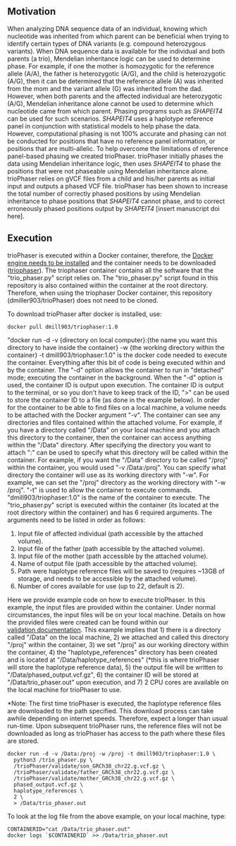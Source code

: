 ## Motivation
When analyzing DNA sequence data of an individual, knowing which nucleotide was 
inherited from which parent can be beneficial when trying to identify certain 
types of DNA variants (e.g. compound heterozygous variants). When DNA sequence 
data is available for the individual and both parents (a trio), Mendelian 
inheritance logic can be used to determine phase. For example, if one the 
mother is homozygotic for the reference allele (A/A), the father is 
heterozygotic (A/G), and the child is heterozygotic (A/G), then it can be 
determined that the reference allele (A) was inherited from the mom and the 
variant allele (G) was inherited from the dad. However, when both parents and 
the affected individual are heterozygotic (A/G), Mendelian inheritance alone 
cannot be used to determine which nucleotide came from which parent. Phasing 
programs such as *SHAPEIT4* can be used for such scenarios. *SHAPEIT4* uses a
haplotype reference panel in conjunction with statistical models to help phase 
the data. However, computational phasing is not 100% accurate and phasing can 
not be conducted for positions that have no reference panel information, or 
positions that are multi-allelic. To help overcome the limitations of reference
panel-based phasing we created trioPhaser. trioPhaser initially phases the data
using Mendelian inheritance logic, then uses *SHAPEIT4* to phase the positions 
that were not phaseable using Mendelian inheritance alone. trioPhaser relies on 
gVCF files from a child and his/her parents as initial input and 
outputs a phased VCF file. trioPhaser has been shown to increase the total 
number of correctly phased positions by using Mendelian inheritance to phase 
positions that *SHAPEIT4* cannot phase, and to correct erroneously phased 
positions output by *SHAPEIT4* [insert manuscript doi here].

## Execution
trioPhaser is executed within a Docker container, therefore, the [Docker engine
needs to be installed](https://docs.docker.com/desktop/) and the container 
needs to be downloaded ([triophaser](https://hub.docker.com/repository/docker/dmill903/triophaser])). The triophaser container contains all the software that the "trio_phaser.py" script relies on.
The "trio_phaser.py" script found in this repository is also contained within 
the container at the root directory. Therefore, when using the triophaser 
Docker container, this repository (dmiller903/trioPhaser) does not need to be 
cloned. 

To download trioPhaser after docker is installed, use:
```
docker pull dmill903/triophaser:1.0
```

"docker run -d -v {directory on local computer}:{the name you want this
directory to have inside the container} -w {the working directory within the
container} -t dmill903/triophaser:1.0" is the docker code needed 
to execute the container. Everything after this bit of code is being executed 
within and by the container. The "-d" option allows the container to run in 
"detached" mode; executing the container in the background. When the "-d" 
option is used, the container ID is output upon execution. The container ID is 
output to the terminal, or so you don't have to keep track of the ID, ">" can 
be used to store the container ID to a file (as done in the example below). 
In order for the container to be able to find files on a local machine, a 
volume needs to be attached with the Docker argument "-v". The container can 
see any directories and files contained within the attached volume. For 
example, if you have a directory called "/Data" on your local machine and you
attach this directory to the container, then the container can access anything
within the "/Data" directory. After specifying the directory you want to attach
":" can be used to specify what this directory will be called within the
container. For example, if you want the "/Data" directory to be called "/proj"
within the container, you would used "-v /Data:/proj". You can specify what
directory the container will use as its working directory with "-w". For 
example, we can set the "/proj" directory as the working directory with
"-w /proj". "-t" is used to allow the container to execute commands. 
"dmill903/triophaser:1.0" is the name of the container to execute. The 
"trio_phaser.py" script is executed within the container (its located at the
root directory within the container) and has 6 required arguments. The 
arguments need to be listed in order as follows:

1. Input file of affected individual (path accessible by the attached volume).
2. Input file of the father (path accessible by the attached volume).
3. Input file of the mother (path accessible by the attached volume).
4. Name of output file (path accessible by the attached volume).
5. Path were haplotype reference files will be saved to (requires ~13GB of
storage, and needs to be accessible by the attached volume).
6. Number of cores available for use (up to 22, default is 2).

Here we provide example code on how to execute trioPhaser. In this example,
the input files are provided within the container. Under normal circumstances,
the input files will be on your local machine. Details on how the provided 
files were created can be found within our  
[validation documentation](https://github.com/dmiller903/trioPhaser/blob/main/\validate/validate.pdf). This example implies that 1) there is a directory called "/Data" on the local machine, 2) we
attached and called this directory "/proj" within the container, 3) we set 
"/proj" as our working directory within the container, 4) the 
"haplotype_references" directory has been created and is located at 
"/Data/haplotype_references" (*this is where trioPhaser will store the haplotype
reference data), 5) the output file will be written to 
"/Data/phased_output.vcf.gz", 6) the container ID will be stored at 
"/Data/trio_phaser.out" upon execution, and 7) 2 CPU cores are available on the
local machine for trioPhaser to use.

*Note: The first time trioPhaser is executed, the haplotype reference files
are downloaded to the path specified. This download process can take awhile
depending on internet speeds. Therefore, expect a longer than usual run-time. 
Upon subsequent trioPhaser runs, the reference files will not be downloaded as 
long as trioPhaser has access to the path where these files are stored.

```ignore
docker run -d -v /Data:/proj -w /proj -t dmill903/triophaser:1.0 \
  python3 /trio_phaser.py \
  /trioPhaser/validate/son_GRCh38_chr22.g.vcf.gz \
  /trioPhaser/validate/father_GRCh38_chr22.g.vcf.gz \
  /trioPhaser/validate/mother_GRCh38_chr22.g.vcf.gz \
  phased_output.vcf.gz \
  haplotype_references \
  2 \
  > /Data/trio_phaser.out
```

To look at the log file from the above example, on your local machine, type:

```ignore
CONTAINERID="cat /Data/trio_phaser.out"
docker logs `$CONTAINERID` >> /Data/trio_phaser.out
```
